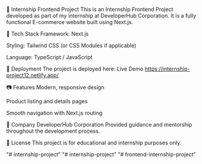 🛒 Internship Frontend Project
This is an Internship Frontend Project developed as part of my internship at DeveloperHub Corporation.
It is a fully functional E-commerce website built using Next.js.

📌 Tech Stack
Framework: Next.js

Styling: Tailwind CSS (or CSS Modules if applicable)

Language: TypeScript / JavaScript

🚀 Deployment
The project is deployed here:
Live Demo https://internship-project12.netlify.app/

📷 Features
Modern, responsive design

Product listing and details pages

Smooth navigation with Next.js routing

🏢 Company
DeveloperHub Corporation
Provided guidance and mentorship throughout the development process.

📄 License
This project is for educational and internship purposes only.

"# internship-project" 
"# internship-project" 
"# frontend-internship-project" 
